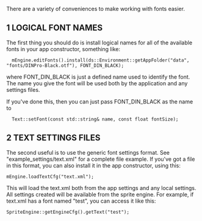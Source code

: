 
There are a variety of conveniences to make working with fonts easier.

1 LOGICAL FONT NAMES
----------------------
The first thing you should do is install logical names for all of the available fonts in your app constructor, something like:

      mEngine.editFonts().install(ds::Environment::getAppFolder("data", "fonts/DINPro-Black.otf"), FONT_DIN_BLACK);
      
where FONT_DIN_BLACK is just a defined name used to identify the font. The name you give the font will  be used both by the application and any settings files.

If you've done this, then you can just pass FONT_DIN_BLACK as the name to

      Text::setFont(const std::string& name, const float fontSize);
      


2 TEXT SETTINGS FILES
-----------------------
The second useful is to use the generic font settings format. See "example_settings/text.xml" for a complete file example. If you've got a file in this format, you can also install it in the app constructor, using this:

    mEngine.loadTextCfg("text.xml");
    
This will load the text.xml both from the app settings and any local settings. All settings created will be available from the sprite engine. For example, if text.xml has a font named "test", you can access it like this:

    SpriteEngine::getEngineCfg().getText("test");
